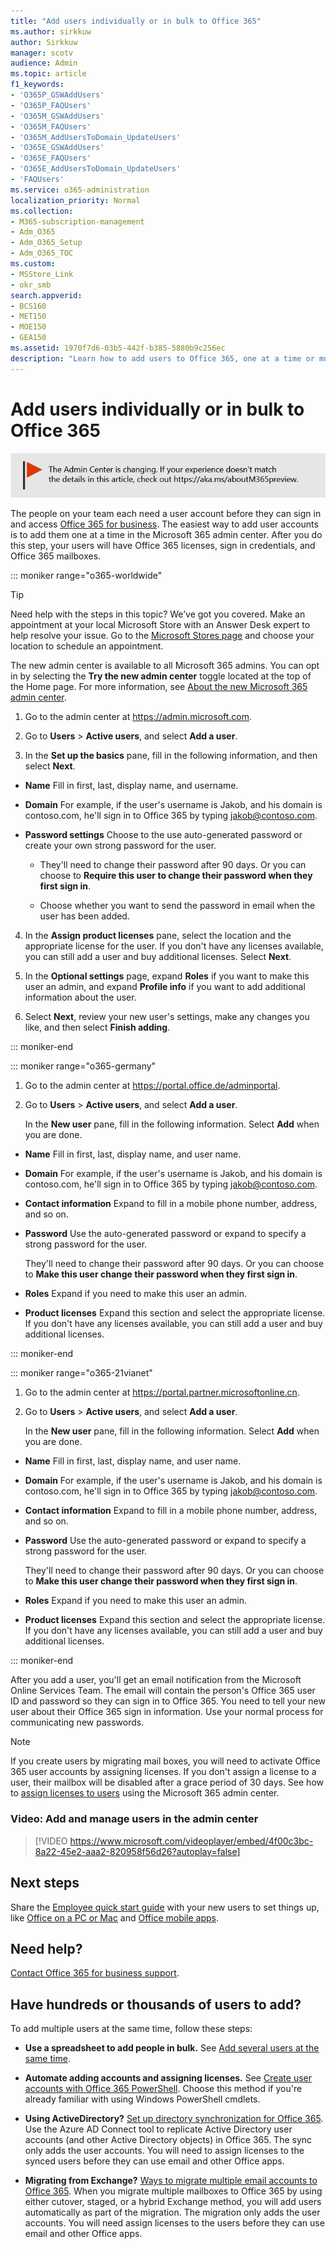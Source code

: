 ```yaml
---
title: "Add users individually or in bulk to Office 365"
ms.author: sirkkuw
author: Sirkkuw
manager: scotv
audience: Admin
ms.topic: article
f1_keywords:
- 'O365P_GSWAddUsers'
- 'O365P_FAQUsers'
- 'O365M_GSWAddUsers'
- 'O365M_FAQUsers'
- 'O365M_AddUsersToDomain_UpdateUsers'
- 'O365E_GSWAddUsers'
- 'O365E_FAQUsers'
- 'O365E_AddUsersToDomain_UpdateUsers'
- 'FAQUsers'
ms.service: o365-administration
localization_priority: Normal
ms.collection: 
- M365-subscription-management
- Adm_O365
- Adm_O365_Setup
- Adm_O365_TOC
ms.custom:
- MSStore_Link
- okr_smb
search.appverid:
- BCS160
- MET150
- MOE150
- GEA150
ms.assetid: 1970f7d6-03b5-442f-b385-5880b9c256ec
description: "Learn how to add users to Office 365, one at a time or multiple users at the same time from a CSV file."
---
```


# Add users individually or in bulk to Office 365

[![Label to let you know the Admin Center is changing and you can find more details at aka.ms/aboutM365preview.](../media/O365-Admin-AdminCenterChanging.png)](../microsoft-365-admin-center-preview.md)

The people on your team each need a user account before they can sign in and access [Office 365 for business](https://go.microsoft.com/fwlink/?LinkID=519395). The easiest way to add user accounts is to add them one at a time in the Microsoft 365 admin center. After you do this step, your users will have Office 365 licenses, sign in credentials, and Office 365 mailboxes.

::: moniker range="o365-worldwide"

> [!TIP]
> Need help with the steps in this topic? We’ve got you covered. Make an appointment at your local Microsoft Store with an Answer Desk expert to help resolve your issue. Go to the [Microsoft Stores page](https://go.microsoft.com/fwlink/?LinkID=2041482) and choose your location to schedule an appointment.

The new admin center is available to all Microsoft 365 admins. You can opt in by selecting the **Try the new admin center** toggle located at the top of the Home page. For more information, see [About the new Microsoft 365 admin center](../microsoft-365-admin-center-preview.md).

1. Go to the admin center at <a href="https://go.microsoft.com/fwlink/p/?linkid=2024339" target="_blank">https://admin.microsoft.com</a>.


2. Go to **Users** > **Active users**, and select **Add a user**.
   
3. In the **Set up the basics** pane, fill in the following information, and then select **Next**. 
  
- **Name** Fill in first, last, display name, and username. 
    
- **Domain** For example, if the user's username is Jakob, and his domain is contoso.com, he'll sign in to Office 365 by typing jakob@contoso.com. 
    
- **Password settings** Choose to the use auto-generated password or create your own strong password for the user. 
    
    - They'll need to change their password after 90 days. Or you can choose to **Require this user to change their password when they first sign in**.
    
    - Choose whether you want to  send the password in email when the user has been added. 
    
4. In the **Assign product licenses** pane, select the location and the appropriate license for the user. If you don't have any licenses available, you can still add a user and buy additional licenses. Select **Next**.

5. In the **Optional settings** page, expand **Roles** if you want to make this user an admin, and expand **Profile info** if you want to add additional information about the user. 

6. Select **Next**, review your new user's settings, make any changes you like, and then select **Finish adding**. 

::: moniker-end


::: moniker range="o365-germany"

1. Go to the admin center at <a href="https://go.microsoft.com/fwlink/p/?linkid=848041" target="_blank">https://portal.office.de/adminportal</a>.

2. Go to **Users** > **Active users**, and select **Add a user**.
   
  
   In the **New user** pane, fill in the following information. Select **Add** when you are done. 
  
- **Name** Fill in first, last, display name, and user name. 
    
- **Domain** For example, if the user's username is Jakob, and his domain is contoso.com, he'll sign in to Office 365 by typing jakob@contoso.com. 
    
- **Contact information** Expand to fill in a mobile phone number, address, and so on. 
    
- **Password** Use the auto-generated password or expand to specify a strong password for the user. 
    
    They'll need to change their password after 90 days. Or you can choose to **Make this user change their password when they first sign in**.
    
- **Roles** Expand if you need to make this user an admin. 
    
- **Product licenses** Expand this section and select the appropriate license. If you don't have any licenses available, you can still add a user and buy additional licenses. 

::: moniker-end

::: moniker range="o365-21vianet"

1. Go to the admin center at <a href="https://go.microsoft.com/fwlink/p/?linkid=850627" target="_blank">https://portal.partner.microsoftonline.cn</a>.

2. Go to **Users** > **Active users**, and select **Add a user**.
   
  
   In the **New user** pane, fill in the following information. Select **Add** when you are done. 
  
- **Name** Fill in first, last, display name, and user name. 
    
- **Domain** For example, if the user's username is Jakob, and his domain is contoso.com, he'll sign in to Office 365 by typing jakob@contoso.com. 
    
- **Contact information** Expand to fill in a mobile phone number, address, and so on. 
    
- **Password** Use the auto-generated password or expand to specify a strong password for the user. 
    
    They'll need to change their password after 90 days. Or you can choose to **Make this user change their password when they first sign in**.
    
- **Roles** Expand if you need to make this user an admin. 
    
- **Product licenses** Expand this section and select the appropriate license. If you don't have any licenses available, you can still add a user and buy additional licenses. 

::: moniker-end 
  
After you add a user, you'll get an email notification from the Microsoft Online Services Team. The email will contain the person's Office 365 user ID and password so they can sign in to Office 365. You need to tell your new user about their Office 365 sign in information. Use your normal process for communicating new passwords.

> [!NOTE]
>If you create users by migrating mail boxes, you will need to activate Office 365 user accounts by assigning licenses. If you don't assign a license to a user, their mailbox will be disabled after a grace period of 30 days. See how to [assign licenses to users](https://support.office.com/article/997596b5-4173-4627-b915-36abac6786dc) using the Microsoft 365 admin center.

### Video: Add and manage users in the admin center

> [!VIDEO https://www.microsoft.com/videoplayer/embed/4f00c3bc-8a22-45e2-aaa2-820958f56d26?autoplay=false]
  
## Next steps

Share the [Employee quick start guide](https://support.office.com/article/b9700090-ce64-4046-ab92-ce8488a7bc0f.aspx) with your new users to set things up, like [Office on a PC or Mac](https://support.office.com/article/4414eaaf-0478-48be-9c42-23adc4716658.aspx) and [Office mobile apps](https://support.office.com/article/7dabb6cb-0046-40b6-81fe-767e0b1f014f.aspx).
  
## Need help?

[Contact Office 365 for business support](../contact-support-for-business-products.md).  

## Have hundreds or thousands of users to add?


To add multiple users at the same time, follow these steps:
  
- **Use a spreadsheet to add people in bulk.** See [Add several users at the same time](https://docs.microsoft.com/office365/enterprise/add-several-users-at-the-same-time).
    
- **Automate adding accounts and assigning licenses.** See [Create user accounts with Office 365 PowerShell](https://docs.microsoft.com/office365/enterprise/powershell/create-user-accounts-with-office-365-powershell). Choose this method if you're already familiar with using Windows PowerShell cmdlets.
    
- **Using ActiveDirectory?** [Set up directory synchronization for Office 365](https://docs.microsoft.com/office365/enterprise/set-up-directory-synchronization). Use the Azure AD Connect tool to replicate Active Directory user accounts (and other Active Directory objects) in Office 365. The sync only adds the user accounts. You will need to assign licenses to the synced users before they can use email and other Office apps.
    
- **Migrating from Exchange?** [Ways to migrate multiple email accounts to Office 365](https://docs.microsoft.com/Exchange/mailbox-migration/mailbox-migration). When you migrate multiple mailboxes to Office 365 by using either cutover, staged, or a hybrid Exchange method, you will add users automatically as part of the migration. The migration only adds the user accounts. You will need assign licenses to the users before they can use email and other Office apps.
